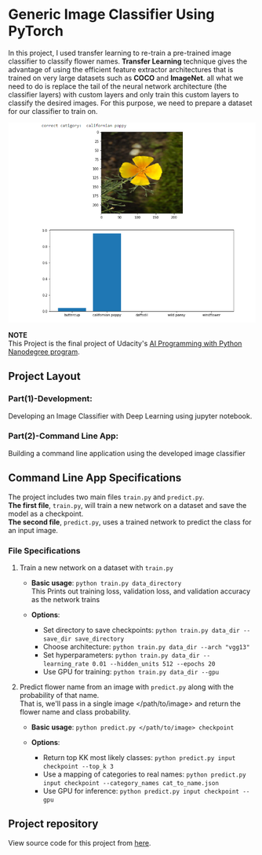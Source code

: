 
# Generic Image Classifier Using PyTorch

In this project, I used transfer learning to re-train a pre-trained image classifier to classify flower names. **Transfer Learning** technique gives the advantage of using the efficient feature extractor architectures that is trained on very large datasets such as **COCO** and **ImageNet**. all what we need to do is replace the tail of the neural network architecture (the classifier layers) with custom layers and only train this custom layers to classify the desired images. For this purpose, we need to prepare a dataset for our classifier to train on.   
  
  ![img](https://github.com/AbdullahBahi/My-Portfolio/blob/master/Generic%20Image%20Classifier/0.PNG?raw=true)
  
**NOTE**  
This Project is the final project of Udacity's [AI Programming with Python Nanodegree program](https://www.udacity.com/course/ai-programming-python-nanodegree--nd089).

## Project Layout

### Part(1)-Development:
Developing an Image Classifier with Deep Learning using jupyter notebook.

### Part(2)-Command Line App:
Building a command line application using the developed image classifier

## Command Line App Specifications

The project includes two main files `train.py` and `predict.py`.  
**The first file**, `train.py`, will train a new network on a dataset and save the model as a checkpoint.  
**The second file**, `predict.py`, uses a trained network to predict the class for an input image.

### File Specifications

1. Train a new network on a dataset with `train.py`
   - **Basic usage**: `python train.py data_directory`  
   This Prints out training loss, validation loss, and validation accuracy as the network trains

   - **Options**:
	   - Set directory to save checkpoints: `python train.py data_dir --save_dir save_directory`
	   - Choose architecture: `python train.py data_dir --arch "vgg13"`
	   - Set hyperparameters: `python train.py data_dir --learning_rate 0.01 --hidden_units 512 --epochs 20`
	   - Use GPU for training: `python train.py data_dir --gpu`

2. Predict flower name from an image with `predict.py` along with the probability of that name.  
That is, we'll pass in a single image </path/to/image> and return the flower name and class probability.

   - **Basic usage**: `python predict.py </path/to/image> checkpoint`

   - **Options**:
	   - Return top KK most likely classes: `python predict.py input checkpoint --top_k 3`
	   - Use a mapping of categories to real names: `python predict.py input checkpoint --category_names cat_to_name.json`
	   - Use GPU for inference: `python predict.py input checkpoint --gpu`

## Project repository
View source code for this project from [here](https://github.com/AbdullahBahi/Generic-Image-Classifier-Using-Pytorch).